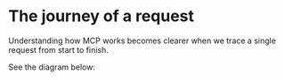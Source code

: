 # The journey of a request

Understanding how MCP works becomes clearer when we trace a single request from start to finish.

See the diagram below:

